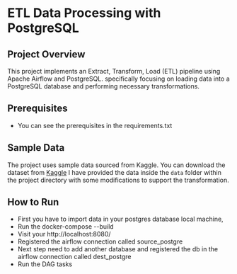 # ETL Data Processing with PostgreSQL

## Project Overview

This project implements an Extract, Transform, Load (ETL) pipeline using Apache Airflow and PostgreSQL. 
specifically focusing on loading data into a PostgreSQL database and performing necessary transformations.

## Prerequisites

- You can see the prerequisites in the requirements.txt

## Sample Data

The project uses sample data sourced from Kaggle. You can download the dataset from [Kaggle](https://www.kaggle.com/datasets/utkarshx27/failed-banks-database)
I have provided the data inside the `data` folder within the project directory with some modifications to support the transformation.

## How to Run
- First you have to import data in your postgres database local machine,
- Run the docker-compose --build
- Visit your http://localhost:8080/
- Registered the airflow connection called source_postgre
- Next step need to add another database and registered the db in the airflow connection called dest_postgre
- Run the DAG tasks
